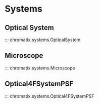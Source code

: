 # Systems

## Optical System
::: chromatix.systems.OpticalSystem

## Microscope
::: chromatix.systems.Microscope

## Optical4FSystemPSF
::: chromatix.systems.Optical4FSystemPSF
